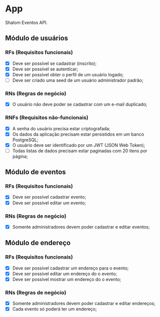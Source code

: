 # App

Shalom Eventos API.

## Módulo de usuários

### RFs (Requisitos funcionais)

- [x] Deve ser possível se cadastrar (inscrito);
- [x] Deve ser possível se autenticar;
- [x] Deve ser possível obter o perfil de um usuário logado;
- [ ] Deve ser criado uma seed de um usuário administrador padrão;

### RNs (Regras de negócio)

- [x] O usuário não deve poder se cadastrar com um e-mail duplicado;

### RNFs (Requisitos não-funcionais)

- [x] A senha do usuário precisa estar criptografada;
- [x] Os dados da aplicação precisam estar persistidos em um banco PostgreSQL;
- [x] O usuário deve ser identificado por um JWT (JSON Web Token);
- [ ] Todas listas de dados precisam estar paginadas com 20 itens por página;

## Módulo de eventos

### RFs (Requisitos funcionais)

- [x] Deve ser possível cadastrar evento;
- [x] Deve ser possível editar um evento;

### RNs (Regras de negócio)

- [x] Somente administradores devem poder cadastrar e editar eventos;


## Módulo de endereço

### RFs (Requisitos funcionais)

- [x] Deve ser possível cadastrar um endereço para o evento;
- [x] Deve ser possível editar um endereço do o evento;
- [x] Deve ser possível mostrar um endereço do o evento;

### RNs (Regras de negócio)

- [x] Somente administradores devem poder cadastrar e editar endereços;
- [x] Cada evento só poderá ter um endereço;